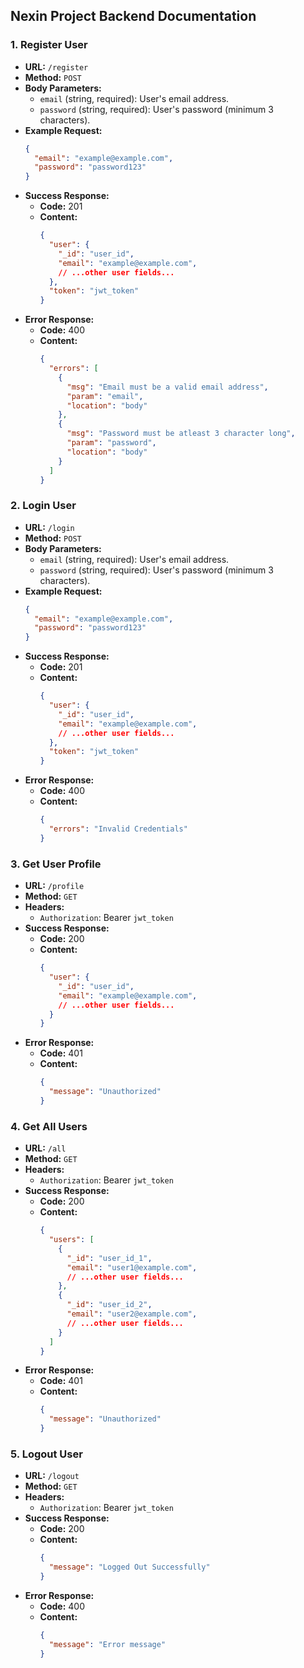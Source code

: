 
## Nexin Project Backend Documentation

### 1. Register User
- **URL:** `/register`
- **Method:** `POST`
- **Body Parameters:**
  - `email` (string, required): User's email address.
  - `password` (string, required): User's password (minimum 3 characters).
- **Example Request:**
  ```json
  {
    "email": "example@example.com",
    "password": "password123"
  }
  ```
- **Success Response:**
  - **Code:** 201
  - **Content:**
    ```json
    {
      "user": {
        "_id": "user_id",
        "email": "example@example.com",
        // ...other user fields...
      },
      "token": "jwt_token"
    }
    ```
- **Error Response:**
  - **Code:** 400
  - **Content:**
    ```json
    {
      "errors": [
        {
          "msg": "Email must be a valid email address",
          "param": "email",
          "location": "body"
        },
        {
          "msg": "Password must be atleast 3 character long",
          "param": "password",
          "location": "body"
        }
      ]
    }
    ```

### 2. Login User
- **URL:** `/login`
- **Method:** `POST`
- **Body Parameters:**
  - `email` (string, required): User's email address.
  - `password` (string, required): User's password (minimum 3 characters).
- **Example Request:**
  ```json
  {
    "email": "example@example.com",
    "password": "password123"
  }
  ```
- **Success Response:**
  - **Code:** 201
  - **Content:**
    ```json
    {
      "user": {
        "_id": "user_id",
        "email": "example@example.com",
        // ...other user fields...
      },
      "token": "jwt_token"
    }
    ```
- **Error Response:**
  - **Code:** 400
  - **Content:**
    ```json
    {
      "errors": "Invalid Credentials"
    }
    ```

### 3. Get User Profile
- **URL:** `/profile`
- **Method:** `GET`
- **Headers:**
  - `Authorization`: Bearer `jwt_token`
- **Success Response:**
  - **Code:** 200
  - **Content:**
    ```json
    {
      "user": {
        "_id": "user_id",
        "email": "example@example.com",
        // ...other user fields...
      }
    }
    ```
- **Error Response:**
  - **Code:** 401
  - **Content:**
    ```json
    {
      "message": "Unauthorized"
    }
    ```

### 4. Get All Users
- **URL:** `/all`
- **Method:** `GET`
- **Headers:**
  - `Authorization`: Bearer `jwt_token`
- **Success Response:**
  - **Code:** 200
  - **Content:**
    ```json
    {
      "users": [
        {
          "_id": "user_id_1",
          "email": "user1@example.com",
          // ...other user fields...
        },
        {
          "_id": "user_id_2",
          "email": "user2@example.com",
          // ...other user fields...
        }
      ]
    }
    ```
- **Error Response:**
  - **Code:** 401
  - **Content:**
    ```json
    {
      "message": "Unauthorized"
    }
    ```

### 5. Logout User
- **URL:** `/logout`
- **Method:** `GET`
- **Headers:**
  - `Authorization`: Bearer `jwt_token`
- **Success Response:**
  - **Code:** 200
  - **Content:**
    ```json
    {
      "message": "Logged Out Successfully"
    }
    ```
- **Error Response:**
  - **Code:** 400
  - **Content:**
    ```json
    {
      "message": "Error message"
    }
    ```
